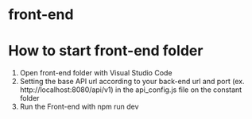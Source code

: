 # front-end

# How to start front-end folder
1. Open front-end folder with Visual Studio Code
2. Setting the base API url according to your back-end url and port (ex. http://localhost:8080/api/v1) in the api_config.js file on the constant folder
3. Run the Front-end with npm run dev
